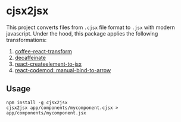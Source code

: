 # cjsx2jsx

This project converts files from `.cjsx` file format to `.jsx` with modern javascript. Under the hood, this package applies the following transformations:

1. [coffee-react-transform](https://github.com/jsdf/coffee-react-transform)
2. [decaffeinate](https://github.com/decaffeinate/decaffeinate)
3. [react-createelement-to-jsx](https://github.com/flying-sheep/babel-plugin-transform-react-createelement-to-jsx)
3. [react-codemod: manual-bind-to-arrow](https://github.com/reactjs/react-codemod/blob/master/transforms/manual-bind-to-arrow.js)

## Usage

```
npm install -g cjsx2jsx
cjsx2jsx app/components/mycomponent.cjsx > app/components/mycomponent.jsx
```

